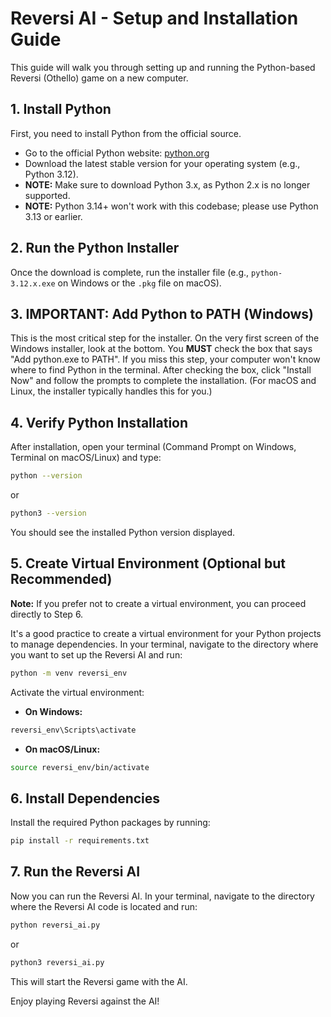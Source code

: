 # Reversi AI - Setup and Installation Guide

This guide will walk you through setting up and running the Python-based Reversi (Othello) game on a new computer.

## 1. Install Python

First, you need to install Python from the official source.

- Go to the official Python website: [python.org](https://python.org)
- Download the latest stable version for your operating system (e.g., Python 3.12).
- **NOTE:** Make sure to download Python 3.x, as Python 2.x is no longer supported.
- **NOTE:** Python 3.14+ won't work with this codebase; please use Python 3.13 or earlier.

## 2. Run the Python Installer

Once the download is complete, run the installer file (e.g., `python-3.12.x.exe` on Windows or the `.pkg` file on macOS).

## 3. IMPORTANT: Add Python to PATH (Windows)

This is the most critical step for the installer.
On the very first screen of the Windows installer, look at the bottom.
You **MUST** check the box that says "Add python.exe to PATH".
If you miss this step, your computer won't know where to find Python in the terminal.
After checking the box, click "Install Now" and follow the prompts to complete the installation.
(For macOS and Linux, the installer typically handles this for you.)

## 4. Verify Python Installation

After installation, open your terminal (Command Prompt on Windows, Terminal on macOS/Linux) and type:

```bash
python --version
```

or

```bash
python3 --version
```

You should see the installed Python version displayed.

## 5. Create Virtual Environment (Optional but Recommended)

**Note:** If you prefer not to create a virtual environment, you can proceed directly to Step 6.

It's a good practice to create a virtual environment for your Python projects to manage dependencies.
In your terminal, navigate to the directory where you want to set up the Reversi AI and run:

```bash
python -m venv reversi_env
```

Activate the virtual environment:

- **On Windows:**

```bash
reversi_env\Scripts\activate
```

- **On macOS/Linux:**

```bash
source reversi_env/bin/activate
```

## 6. Install Dependencies

Install the required Python packages by running:

```bash
pip install -r requirements.txt
```

## 7. Run the Reversi AI

Now you can run the Reversi AI. In your terminal, navigate to the directory where the Reversi AI code is located and run:

```bash
python reversi_ai.py
```

or

```bash
python3 reversi_ai.py
```

This will start the Reversi game with the AI.

Enjoy playing Reversi against the AI!
